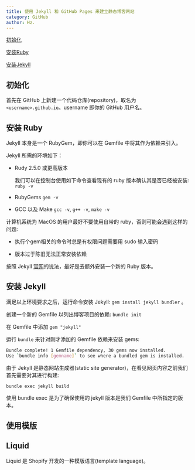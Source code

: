 ```yaml
---
title: 使用 Jekyll 和 GitHub Pages 来建立静态博客网站
category: GitHub
author: Hz.
---
```


[初始化](#初始化)

[安装Ruby](#安装-ruby)

[安装Jekyll](#安装-jekyll)

## 初始化
首先在 GitHub 上新建一个代码仓库(repository)，取名为 `<username>.github.io`。username 即你的 GitHub 用户名。

## 安装 Ruby
Jekyll 本身是一个 RubyGem，即你可以在 Gemfile 中将其作为依赖来引入。

Jekyll 所需的环境如下：

* Rudy 2.5.0 或更高版本

    我们可以在控制台使用如下命令查看现有的 ruby 版本确认其是否已经被安装: `ruby -v`

* RubyGems `gem -v`

* GCC 以及 Make `gcc -v`, `g++ -v`, `make -v`

计算机系统为 MacOS 的用户最好不要使用自带的 ruby，否则可能会遇到这样的问题:

* 执行个gem相关的命令时总是有权限问题需要用 sudo 输入密码 

* 版本过于陈旧无法正常安装依赖

按照 Jekyll [官网](https://jekyllrb.com/docs/installation/macos/)的说法，最好是去额外安装一个新的 Ruby 版本。


## 安装 Jekyll
满足以上环境要求之后，运行命令安装 Jekyll: `gem install jekyll bundler` 。

创建一个新的 Gemfile 以列出博客项目的依赖: `bundle init`

在 Gemfile 中添加 `gem "jekyll"`

运行 `bundle` 来针对刚才添加的 Gemfile 依赖来安装 gems:

```bash
Bundle complete! 1 Gemfile dependency, 30 gems now installed.
Use `bundle info [gemname]` to see where a bundled gem is installed.
```

由于 Jekyll 是静态网站生成器(static site generator)，在看见网页内容之前我们首先需要对其进行构建:

```bash
bundle exec jekyll build
```

使用 bundle exec 是为了确保使用的 jekyll 版本是我们 Gemfile 中所指定的版本。

## 使用模版

## Liquid
Liquid 是 Shopify 开发的一种模版语言(template language)。
 